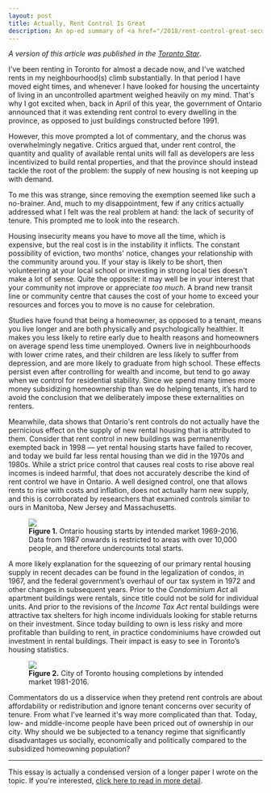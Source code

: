 ```yaml
---
layout: post
title: Actually, Rent Control Is Great
description: An op-ed summary of <a href="/2018/rent-control-great-security-of-tenure.html">my paper on why rent control is good</a>, which was published in the <i>Toronto Star</i>.
---
```


_A version of this article was published in the [Toronto Star](https://www.thestar.com/opinion/contributors/2017/11/18/rent-controls-promote-stability-mendona-vieira.html)_.

I've been renting in Toronto for almost a decade now, and I've watched rents in my neighbourhood(s) climb substantially. In that period I have moved eight times, and whenever I have looked for housing the uncertainty of living in an uncontrolled apartment weighed heavily on my mind. That's why I got excited when, back in April of this year, the government of Ontario announced that it was extending rent control to every dwelling in the province, as opposed to just buildings constructed before 1991.

However, this move prompted a lot of commentary, and the chorus was overwhelmingly negative. Critics argued that, under rent control, the quantity and quality of available rental units will fall as developers are less incentivized to build rental properties, and that the province should instead tackle the root of the problem: the supply of new housing is not keeping up with demand.

To me this was strange, since removing the exemption seemed like such a no-brainer. And, much to my disappointment, few if any critics actually addressed what I felt was the real problem at hand: the lack of security of tenure. This prompted me to look into the research.

Housing insecurity means you have to move all the time, which is expensive, but the real cost is in the instability it inflicts. The constant possibility of eviction, two months' notice, changes your relationship with the community around you. If your stay is likely to be short, then volunteering at your local school or investing in strong local ties doesn't make a lot of sense. Quite the opposite: it may well be in your interest that your community not improve or appreciate _too much_. A brand new transit line or community centre that causes the cost of your home to exceed your resources and forces you to move is no cause for celebration. 

Studies have found that being a homeowner, as opposed to a tenant, means you live longer and are both physically and psychologically healthier. It makes you less likely to retire early due to health reasons and homeowners on average spend less time unemployed. Owners live in neighbourhoods with lower crime rates, and their children are less likely to suffer from depression, and are more likely to graduate from high school. These effects persist even after controlling for wealth and income, but tend to go away when we control for residential stability. Since we spend many times more money subsidizing homeownership than we do helping tenants, it’s hard to avoid the conclusion that we deliberately impose these externalities on renters.

Meanwhile, data shows that Ontario's rent controls do not actually have the pernicious effect on the supply of new rental housing that is attributed to them. Consider that rent control in new buildings was permanently exempted back in 1998 &mdash; yet rental housing starts have failed to recover, and today we build far less rental housing than we did in the 1970s and 1980s. While a strict price control that causes real costs to rise above real incomes is indeed harmful, that does not accurately describe the kind of rent control we have in Ontario. A well designed control, one that allows rents to rise with costs and inflation, does not actually harm new supply, and this is corroborated by researchers that examined controls similar to ours in Manitoba, New Jersey and Massachusetts.

<figure id="fref:fig1">
<a href="/img/Ontario Housing Starts 1969-2016 With Condos.png"><img src="/img/Ontario Housing Starts 1969-2016 With Condos.png"></a>
<figcaption>
<b>Figure 1.</b> Ontario housing starts by intended market 1969-2016. Data from 1987 onwards is restricted to areas with over 10,000 people, and therefore undercounts total starts.</sup>
</figcaption>
</figure>


A more likely explanation for the squeezing of our primary rental housing supply in recent decades can be found in the legalization of condos, in 1967, and the federal government’s overhaul of our tax system in 1972 and other changes in subsequent years. Prior to the _Condominium Act_ all apartment buildings were rentals, since title could not be sold for individual units. And prior to the revisions of the _Income Tax Act_ rental buildings were attractive tax shelters for high income individuals looking for stable returns on their investment. Since today building to own is less risky and more profitable than building to rent, in practice condominiums have crowded out investment in rental buildings. Their impact is easy to see in Toronto’s housing statistics.

<figure id="fref:fig2">
<a href="/img/Toronto Housing Completions 1981-2016.png"><img src="/img/Toronto Housing Completions 1981-2016.png"></a>
<figcaption>
<b>Figure 2.</b> City of Toronto housing completions by intended market 1981-2016.</figcaption>
</figure>

Commentators do us a disservice when they pretend rent controls are about affordability or redistribution and ignore tenant concerns over security of tenure. From what I've learned it's way more complicated than that. Today, low- and middle-income people have been priced out of ownership in our city. Why should we be subjected to a tenancy regime that significantly disadvantages us socially, economically and politically compared to the subsidized homeowning population?

---

This essay is actually a condensed version of a longer paper I wrote on the topic. If you're interested, [click here to read in more detail](/2018/rent-control-great-security-of-tenure.html).
